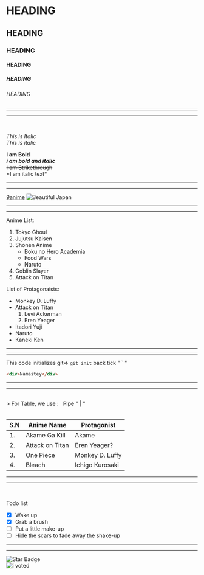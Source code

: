 # HEADING

## HEADING

### HEADING

#### HEADING

##### HEADING

###### HEADING

---
---

<br>

_This is Italic_<br>
_This is italic_
<br>

**I am Bold**<br>
_**i am bold and italic**_<br>
~~I am Strikethrough~~<br>
\*I am italic text*

---
---

[9anime](https://9anime.to)
![Beautiful Japan](https://images.unsplash.com/photo-1526481280693-3bfa7568e0f3?ixid=MnwxMjA3fDB8MHxwaG90by1wYWdlfHx8fGVufDB8fHx8&ixlib=rb-1.2.1&auto=format&fit=crop&w=751&q=80)

---
---
Anime List:

1. Tokyo Ghoul
2. Jujutsu Kaisen
3. Shonen Anime
   - Boku no Hero Academia
   - Food Wars
   - Naruto
4. Goblin Slayer
5. Attack on Titan

List of Protagonaists:

- Monkey D. Luffy
- Attack on Titan
  1.  Levi Ackerman
  2.  Eren Yeager
- Itadori Yuji
- Naruto
- Kaneki Ken

---
---

This code initializes git=> `git init` back tick " ` "

```html
<div>Namastey</div>
```

---
---
<br>
> For Table,  we use : &nbsp Pipe " | "
<br><br>

| S.N | Anime Name      | Protagonist     |
| --- | --------------- | --------------- |
| 1.  | Akame Ga Kill   | Akame           |
| 2.  | Attack on Titan | Eren Yeager?    |
| 3.  | One Piece       | Monkey D. Luffy |
| 4.  | Bleach          | Ichigo Kurosaki |
---
---

<br>

Todo list

- [x] Wake up
- [x] Grab a brush
- [ ] Put a little make-up
- [ ] Hide the scars to fade away the shake-up

---
___

![Star Badge](https://img.shields.io/github/stars/iBootcamp/batch-2021-june)<br>
 ![i voted](https://emoji.gg/assets/emoji/6340_amongus_sus.png)